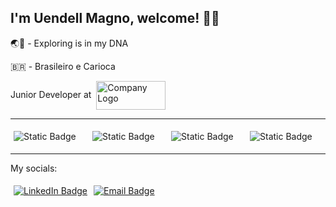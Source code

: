 <!--
**uendellmagno/uendellmagno** is a ✨ _special_ ✨ repository because its `README.md` (this file) appears on your GitHub profile.

Here are some ideas to get you started:

- 🔭 I’m currently working on ...
- 🌱 I’m currently learning ...
- 👯 I’m looking to collaborate on ...
- 🤔 I’m looking for help with ...
- 💬 Ask me about ...
- 📫 How to reach me: ...
- 😄 Pronouns: ...
- ⚡ Fun fact: ...
-->

## I'm Uendell Magno, welcome! 👋🏻

🌏🧭 - Exploring is in my DNA

🇧🇷 - Brasileiro e Carioca

Junior Developer at &nbsp;<a href="https://www.sellersflow.com/" target="_blank" rel="noopener noreferrer"><img src="https://static.wixstatic.com/media/ad8b65_68f5925ba0b8434fa683e7b4ed9f7bc0~mv2.png/v1/fill/w_111,h_46,al_c,q_85,usm_0.66_1.00_0.01,enc_auto/Copy%20of%20logosellersflow_horizontal-v3.png" alt="Company Logo" style="width: 111px; height: 46px; vertical-align: middle;"></a>

---

<div style="display:flex">
  <div style="flex: 1; margin: 5px;">
    <img alt="Static Badge" src="https://img.shields.io/badge/Coding_in-Python-blue?logo=python&logoColor=white">
  </div>
  <div style="flex: 1; margin: 5px;">
    <img alt="Static Badge" src="https://img.shields.io/badge/Data_Studios-SQL-orange?logo=microsoftazure&labelColor=blue">
  </div>
  <div style="flex: 1; margin: 5px;">
    <img alt="Static Badge" src="https://img.shields.io/badge/Full--Stack%20Student-purple?logo=visualstudiocode&labelColor=grey">
  </div>
  <div style="flex: 1; margin: 5px;">
    <img alt="Static Badge" src="https://img.shields.io/badge/Data_Analysis-red?logo=pandas&labelColor=grey">
  </div>
</div>

---

My socials:

<div style="display: flex;">
  <div style="margin: 5px;">
    <a href="https://www.linkedin.com/in/uendellmagno"><img alt="LinkedIn Badge" src="https://img.shields.io/badge/LinkedIn-blue?style=for-the-badge&logo=linkedin" target="_blank" rel="noopener noreferrer"></a>
  </div>
  <div style="margin: 5px;">
    <a href="mailto:uendellmagno@gmail.com"><img alt="Email Badge" src="https://img.shields.io/badge/E--mail_Me-red?style=for-the-badge&logo=gmail&logoColor=white" target="_blank" rel="noopener noreferrer"></a>
  </div>
</div>
